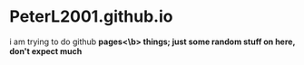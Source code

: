 # PeterL2001.github.io
i am trying to do github <b>pages<\b> things; just some random stuff on here, don't expect much
